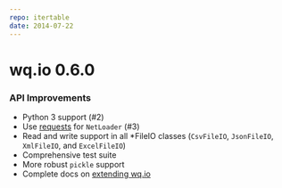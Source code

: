 ```yaml
---
repo: itertable
date: 2014-07-22
---
```


# wq.io 0.6.0

### API Improvements
- Python 3 support (#2)
- Use [requests](https://python-requests.org) for `NetLoader` (#3)
- Read and write support in all *FileIO classes (`CsvFileIO`, `JsonFileIO`, `XmlFileIO`, and `ExcelFileIO`)
- Comprehensive test suite
- More robust `pickle` support
- Complete docs on [extending wq.io](../itertable/custom.md)
